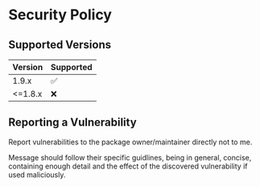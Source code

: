 # Security Policy

## Supported Versions

| Version | Supported          |
| ------- | ------------------ |
| 1.9.x   | :white_check_mark: |
| <=1.8.x   | :x:                |

## Reporting a Vulnerability

Report vulnerabilities to the package owner/maintainer directly not to me.

Message should follow their specific guidlines, being in general, concise, containing enough detail and the effect of the discovered vulnerability if used maliciously.
